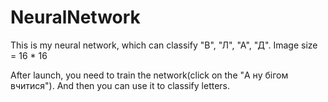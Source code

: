 # NeuralNetwork
This is my neural network, which can classify "В", "Л", "А", "Д". Image size = 16 * 16

After launch, you need to train the network(click on the "А ну бігом вчитися"). And then you can use it to classify letters.
